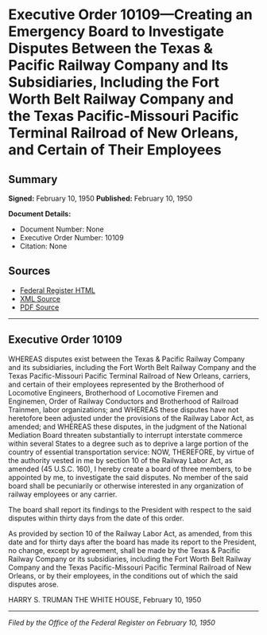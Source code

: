 # Executive Order 10109—Creating an Emergency Board to Investigate Disputes Between the Texas & Pacific Railway Company and Its Subsidiaries, Including the Fort Worth Belt Railway Company and the Texas Pacific-Missouri Pacific Terminal Railroad of New Orleans, and Certain of Their Employees

## Summary

**Signed:** February 10, 1950
**Published:** February 10, 1950

**Document Details:**
- Document Number: None
- Executive Order Number: 10109
- Citation: None

## Sources
- [Federal Register HTML](https://www.presidency.ucsb.edu/documents/executive-order-10109-creating-emergency-board-investigate-disputes-between-the-texas)
- [XML Source](None)
- [PDF Source](None)

---

## Executive Order 10109

WHEREAS disputes exist between the Texas & Pacific Railway Company and its subsidiaries, including the Fort Worth Belt Railway Company and the Texas Pacific-Missouri Pacific Terminal Railroad of New Orleans, carriers, and certain of their employees represented by the Brotherhood of Locomotive Engineers, Brotherhood of Locomotive Firemen and Enginemen, Order of Railway Conductors and Brotherhood of Railroad Trainmen, labor organizations; and
WHEREAS these disputes have not heretofore been adjusted under the provisions of the Railway Labor Act, as amended; and
WHEREAS these disputes, in the judgment of the National Mediation Board threaten substantially to interrupt interstate commerce within several States to a degree such as to deprive a large portion of the country of essential transportation service:
NOW, THEREFORE, by virtue of the authority vested in me by section 10 of the Railway Labor Act, as amended (45 U.S.C. 160), I hereby create a board of three members, to be appointed by me, to investigate the said disputes. No member of the said board shall be pecuniarily or otherwise interested in any organization of railway employees or any carrier.

The board shall report its findings to the President with respect to the said disputes within thirty days from the date of this order.

As provided by section 10 of the Railway Labor Act, as amended, from this date and for thirty days after the board has made its report to the President, no change, except by agreement, shall be made by the Texas & Pacific Railway Company or its subsidiaries, including the Fort Worth Belt Railway Company and the Texas Pacific-Missouri Pacific Terminal Railroad of New Orleans, or by their employees, in the conditions out of which the said disputes arose.

HARRY S. TRUMAN
THE WHITE HOUSE,
February 10, 1950

---

*Filed by the Office of the Federal Register on February 10, 1950*

